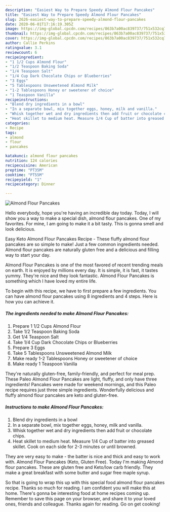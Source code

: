 ```yaml
---
description: "Easiest Way to Prepare Speedy Almond Flour Pancakes"
title: "Easiest Way to Prepare Speedy Almond Flour Pancakes"
slug: 2626-easiest-way-to-prepare-speedy-almond-flour-pancakes
date: 2020-06-01T17:16:19.305Z
image: https://img-global.cpcdn.com/recipes/863b7a00ac839737/751x532cq70/almond-flour-pancakes-recipe-main-photo.jpg
thumbnail: https://img-global.cpcdn.com/recipes/863b7a00ac839737/751x532cq70/almond-flour-pancakes-recipe-main-photo.jpg
cover: https://img-global.cpcdn.com/recipes/863b7a00ac839737/751x532cq70/almond-flour-pancakes-recipe-main-photo.jpg
author: Callie Perkins
ratingvalue: 3.1
reviewcount: 6
recipeingredient:
- "1 1/2 Cups Almond Flour"
- "1/2 Teaspoon Baking Soda"
- "1/4 Teaspoon Salt"
- "1/4 Cup Dark Chocolate Chips or Blueberries"
- "3 Eggs"
- "5 Tablespoons Unsweetened Almond Milk"
- "1-2 Tablespoons Honey or sweetener of choice"
- "1 Teaspoon Vanilla"
recipeinstructions:
- "Blend dry ingredients in a bowl"
- "In a separate bowl, mix together eggs, honey, milk and vanilla."
- "Whisk together wet and dry ingredients then add fruit or chocolate chips."
- "Heat skillet to medium heat. Measure 1/4 Cup of batter into greased skillet. Cook on each side for 2-3 minutes or until browned."
categories:
- Recipe
tags:
- almond
- flour
- pancakes

katakunci: almond flour pancakes 
nutrition: 124 calories
recipecuisine: American
preptime: "PT35M"
cooktime: "PT55M"
recipeyield: "1"
recipecategory: Dinner

---
```



![Almond Flour Pancakes](https://img-global.cpcdn.com/recipes/863b7a00ac839737/751x532cq70/almond-flour-pancakes-recipe-main-photo.jpg)

Hello everybody, hope you're having an incredible day today. Today, I will show you a way to make a special dish, almond flour pancakes. One of my favorites. For mine, I am going to make it a bit tasty. This is gonna smell and look delicious.

Easy Keto Almond Flour Pancakes Recipe - These fluffy almond flour pancakes are so simple to make! Just a few common ingredients needed. Almond flour pancakes are naturally gluten free and a delicious and filling way to start your day.

Almond Flour Pancakes is one of the most favored of recent trending meals on earth. It is enjoyed by millions every day. It is simple, it is fast, it tastes yummy. They're nice and they look fantastic. Almond Flour Pancakes is something which I have loved my entire life.


To begin with this recipe, we have to first prepare a few ingredients. You can have almond flour pancakes using 8 ingredients and 4 steps. Here is how you can achieve it.

<!--inarticleads1-->

##### The ingredients needed to make Almond Flour Pancakes:

1. Prepare 1 1/2 Cups Almond Flour
1. Take 1/2 Teaspoon Baking Soda
1. Get 1/4 Teaspoon Salt
1. Take 1/4 Cup Dark Chocolate Chips or Blueberries
1. Prepare 3 Eggs
1. Take 5 Tablespoons Unsweetened Almond Milk
1. Make ready 1-2 Tablespoons Honey or sweetener of choice
1. Make ready 1 Teaspoon Vanilla


They&#39;re naturally gluten-free, family-friendly, and perfect for meal prep. These Paleo Almond Flour Pancakes are light, fluffy, and only have three ingredients! Pancakes were made for weekend mornings, and this Paleo recipe requires just three simple ingredients. Wonderfully delicious and fluffy almond flour pancakes are keto and gluten-free. 

<!--inarticleads2-->

##### Instructions to make Almond Flour Pancakes:

1. Blend dry ingredients in a bowl
1. In a separate bowl, mix together eggs, honey, milk and vanilla.
1. Whisk together wet and dry ingredients then add fruit or chocolate chips.
1. Heat skillet to medium heat. Measure 1/4 Cup of batter into greased skillet. Cook on each side for 2-3 minutes or until browned.


They are very easy to make - the batter is nice and thick and easy to work with. Almond Flour Pancakes (Keto, Gluten Free). Today I&#39;m making Almond flour pancakes. These are gluten free and Keto/low carb friendly. They make a great breakfast with some butter and sugar free maple syrup. 

So that is going to wrap this up with this special food almond flour pancakes recipe. Thanks so much for reading. I am confident you will make this at home. There's gonna be interesting food at home recipes coming up. Remember to save this page on your browser, and share it to your loved ones, friends and colleague. Thanks again for reading. Go on get cooking!
